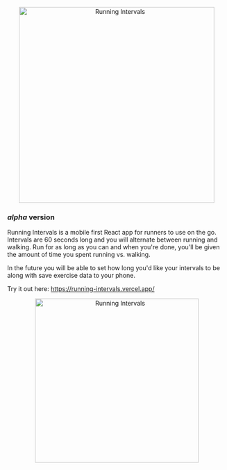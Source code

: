 <p align="center">
  <img width="450" alt="Running Intervals" src="https://github.com/jessfeliciano/running-intervals/assets/38792828/73b503d0-7d90-4cb5-ac09-8e90d9b40559">
</p>

### *alpha* version

Running Intervals is a mobile first React app for runners to use on the go. Intervals are 60 seconds long and you will alternate between running and walking. Run for as long as you can and when you're done, you'll be given the amount of time you spent running vs. walking. 

In the future you will be able to set how long you'd like your intervals to be along with save exercise data to your phone. 

Try it out here: https://running-intervals.vercel.app/
<p align="center">
  <img width="377" alt="Running Intervals" src="https://github.com/jessfeliciano/running-intervals/assets/38792828/0b68c666-1492-45b4-a4c9-f0193bac7ace">
</p>
